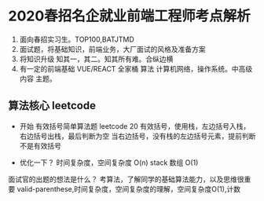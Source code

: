 # 2020春招名企就业前端工程师考点解析

1. 面向春招实习生。TOP100,BATJTMD
2. 面试题，将基础知识，前端业务，大厂面试的风格及准备方案
3. 将知识升级 知其一，其二。知其所有难。合纵边横
4. 有一定的前端基础 VUE/REACT 全家桶 算法 计算机网络，操作系统。中高级内容 主题。

## 算法核心 leetcode 

- 开始 有效括号简单算法题 
leetcode 20 
 有效括号，使用栈，左边括号入栈，右边括号出栈，最后判断为空
 当右边括号，没有栈的左边括号元素，提前判断不是有效括号

- 优化一下？
时间复杂度，空间复杂度
O(n) stack 数组 O(1)

面试官的出题的想法是什么？
考算法，了解同学的基础算法能力，以及思维很重要
valid-parenthese,时间复杂度，空间复杂度的理解，空间复杂度O(1),计数